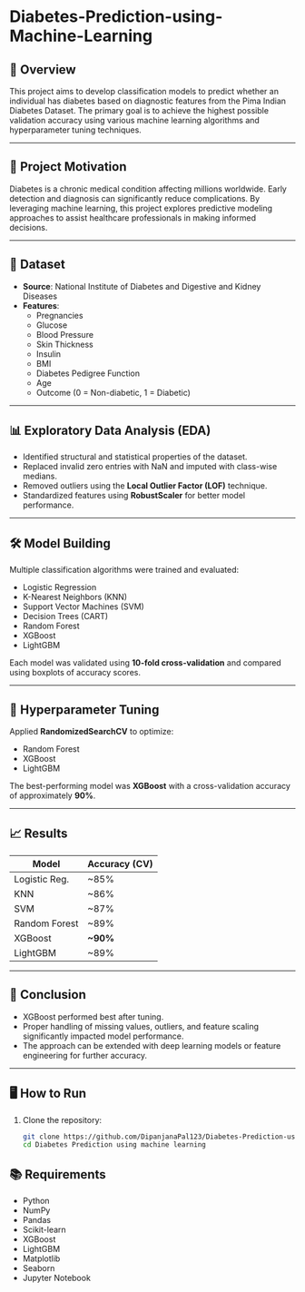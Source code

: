 # Diabetes-Prediction-using-Machine-Learning

## 📘 Overview
This project aims to develop classification models to predict whether an individual has diabetes based on diagnostic features from the Pima Indian Diabetes Dataset. The primary goal is to achieve the highest possible validation accuracy using various machine learning algorithms and hyperparameter tuning techniques.

---

## 🧠 Project Motivation
Diabetes is a chronic medical condition affecting millions worldwide. Early detection and diagnosis can significantly reduce complications. By leveraging machine learning, this project explores predictive modeling approaches to assist healthcare professionals in making informed decisions.

---

## 📂 Dataset
- **Source**: National Institute of Diabetes and Digestive and Kidney Diseases
- **Features**:
  - Pregnancies
  - Glucose
  - Blood Pressure
  - Skin Thickness
  - Insulin
  - BMI
  - Diabetes Pedigree Function
  - Age
  - Outcome (0 = Non-diabetic, 1 = Diabetic)

---

## 📊 Exploratory Data Analysis (EDA)
- Identified structural and statistical properties of the dataset.
- Replaced invalid zero entries with NaN and imputed with class-wise medians.
- Removed outliers using the **Local Outlier Factor (LOF)** technique.
- Standardized features using **RobustScaler** for better model performance.

---

## 🛠️ Model Building
Multiple classification algorithms were trained and evaluated:
- Logistic Regression
- K-Nearest Neighbors (KNN)
- Support Vector Machines (SVM)
- Decision Trees (CART)
- Random Forest
- XGBoost
- LightGBM

Each model was validated using **10-fold cross-validation** and compared using boxplots of accuracy scores.

---

## 🔧 Hyperparameter Tuning
Applied **RandomizedSearchCV** to optimize:
- Random Forest
- XGBoost
- LightGBM

The best-performing model was **XGBoost** with a cross-validation accuracy of approximately **90%**.

---

## 📈 Results
| Model           | Accuracy (CV) |
|----------------|----------------|
| Logistic Reg.  | ~85%           |
| KNN            | ~86%           |
| SVM            | ~87%           |
| Random Forest  | ~89%           |
| XGBoost        | **~90%**       |
| LightGBM       | ~89%           |

---

## 📝 Conclusion
- XGBoost performed best after tuning.
- Proper handling of missing values, outliers, and feature scaling significantly impacted model performance.
- The approach can be extended with deep learning models or feature engineering for further accuracy.

---
## 🖥️ How to Run
1. Clone the repository:
   ```bash
   git clone https://github.com/DipanjanaPal123/Diabetes-Prediction-using-Machine-Learning.git
   cd Diabetes Prediction using machine learning

## 📚 Requirements

- Python 
- NumPy
- Pandas
- Scikit-learn
- XGBoost
- LightGBM
- Matplotlib
- Seaborn
- Jupyter Notebook
